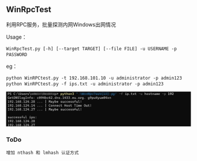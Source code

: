 ## WinRpcTest

利用RPC服务，批量探测内网Windows出网情况



Usage：

```
WinRpcTest.py [-h] [--target TARGET] [--file FILE] -u USERNAME -p PASSWORD
```

eg：

```
python WinRPCtest.py -t 192.168.101.10 -u administrator -p admin123
python WinRPCtest.py -f ips.txt -u administrator -p admin123
```



![image-20220306132419496](media/README/image-20220306132419496.png)

### ToDo

```
增加 nthash 和 lmhash 认证方式
```





